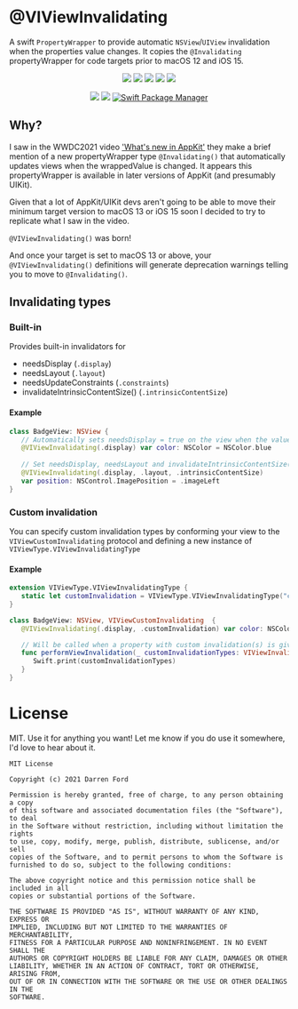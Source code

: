 
# @VIViewInvalidating

A swift `PropertyWrapper` to provide automatic `NSView`/`UIView` invalidation when the properties value changes. It copies the `@Invalidating` propertyWrapper for code targets prior to macOS 12 and iOS 15.

<p align="center">
    <img src="https://img.shields.io/github/v/tag/dagronf/VIViewInvalidating" />
    <img src="https://img.shields.io/badge/macOS-10.11+-red" />
    <img src="https://img.shields.io/badge/iOS-11.0+-blue" />
    <img src="https://img.shields.io/badge/tvOS-11.0+-orange" />
    <img src="https://img.shields.io/badge/macCatalyst-1.0+-purple" />
</p>

<p align="center">
    <img src="https://img.shields.io/badge/Swift-5.1-orange.svg" />
    <img src="https://img.shields.io/badge/License-MIT-lightgrey" />
    <a href="https://swift.org/package-manager">
        <img src="https://img.shields.io/badge/spm-compatible-brightgreen.svg?style=flat" alt="Swift Package Manager" />
    </a>
</p>

## Why?

I saw in the WWDC2021 video ['What's new in AppKit'](https://developer.apple.com/wwdc21/10054) they make a brief mention of a new propertyWrapper type `@Invalidating()` that automatically updates views when the wrappedValue is changed. It appears this propertyWrapper is available in later versions of AppKit (and presumably UIKit).

Given that a lot of AppKit/UIKit devs aren't going to be able to move their minimum target version to macOS 13 or iOS 15 soon I decided to try to replicate what I saw in the video.

`@VIViewInvalidating()` was born!

And once your target is set to macOS 13 or above, your `@VIViewInvalidating()` definitions will generate deprecation warnings telling you to move to `@Invalidating()`.

## Invalidating types

### Built-in

Provides built-in invalidators for

- needsDisplay (`.display`)
- needsLayout (`.layout`)
- needsUpdateConstraints (`.constraints`)
- invalidateIntrinsicContentSize() (`.intrinsicContentSize`)

#### Example

```swift
class BadgeView: NSView {
   // Automatically sets needsDisplay = true on the view when the value changes
   @VIViewInvalidating(.display) var color: NSColor = NSColor.blue
   
   // Set needsDisplay, needsLayout and invalidateIntrinsicContentSize() on the view when the value changes
   @VIViewInvalidating(.display, .layout, .intrinsicContentSize)
   var position: NSControl.ImagePosition = .imageLeft
}
```

### Custom invalidation

You can specify custom invalidation types by conforming your view to the `VIViewCustomInvalidating` protocol and defining a new instance of `VIViewType.VIViewInvalidatingType`

#### Example

```swift
extension VIViewType.VIViewInvalidatingType {
   static let customInvalidation = VIViewType.VIViewInvalidatingType("customInvalidation")
}

class BadgeView: NSView, VIViewCustomInvalidating  {
   @VIViewInvalidating(.display, .customInvalidation) var color: NSColor = NSColor.blue

   // Will be called when a property with custom invalidation(s) is given a new value
   func performViewInvalidation(_ customInvalidationTypes: VIViewInvalidatingTypes) {
      Swift.print(customInvalidationTypes)
   }
}
```

# License

MIT. Use it for anything you want! Let me know if you do use it somewhere, I'd love to hear about it.

```
MIT License

Copyright (c) 2021 Darren Ford

Permission is hereby granted, free of charge, to any person obtaining a copy
of this software and associated documentation files (the "Software"), to deal
in the Software without restriction, including without limitation the rights
to use, copy, modify, merge, publish, distribute, sublicense, and/or sell
copies of the Software, and to permit persons to whom the Software is
furnished to do so, subject to the following conditions:

The above copyright notice and this permission notice shall be included in all
copies or substantial portions of the Software.

THE SOFTWARE IS PROVIDED "AS IS", WITHOUT WARRANTY OF ANY KIND, EXPRESS OR
IMPLIED, INCLUDING BUT NOT LIMITED TO THE WARRANTIES OF MERCHANTABILITY,
FITNESS FOR A PARTICULAR PURPOSE AND NONINFRINGEMENT. IN NO EVENT SHALL THE
AUTHORS OR COPYRIGHT HOLDERS BE LIABLE FOR ANY CLAIM, DAMAGES OR OTHER
LIABILITY, WHETHER IN AN ACTION OF CONTRACT, TORT OR OTHERWISE, ARISING FROM,
OUT OF OR IN CONNECTION WITH THE SOFTWARE OR THE USE OR OTHER DEALINGS IN THE
SOFTWARE.
```
